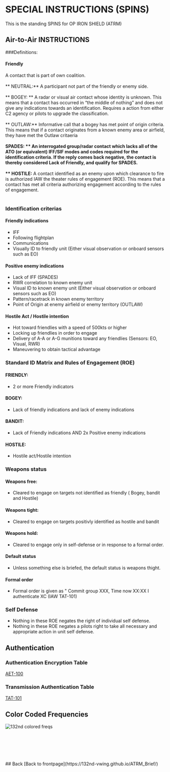 # SPECIAL INSTRUCTIONS (SPINS)
This is the standing SPINS for OP IRON SHIELD  (ATRM)


## Air-to-Air INSTRUCTIONS

###Definitions:

#### Friendly 
A contact that is part of own coalition.
<br>
<br>
** NEUTRAL:**
A participant not part of the friendly or enemy side.
<br>
<br>
** BOGEY: **
A radar or visual air contact whose identity is unknown.
This means that a contact has occurred in “the middle of nothing” and does not give any 
indications towards an identification. Requires a action from either C2 agency or pilots to upgrade the classification.
<br>
<br>
** OUTLAW:**
Informative call that a bogey has met point of origin criteria.
This means that if a contact originates from a known enemy area or airfield, they have
met the Outlaw critaeria
<br>
<br>
**SPADES: **
An interrogated group/radar contact which lacks all of the ATO (or
equivalent) IFF/SIF modes and codes required for the identification criteria.
 If the reply comes back negative, the
contact is thereby considered Lack of Friendly, and qualify for SPADES.
<br>
<br>
** HOSTILE:**
A contact identified as an enemy upon which clearance to fire is
authorized IAW the theater rules of engagement (ROE).
This means that a contact has met all criteria authorizing engagement according to the
rules of engagement.
<br>
<br> 
### Identification criterias
#### Friendly indications
- IFF
- Following flightplan
- Communications
- Visually ID to friendly unit (Either visual observation or onboard sensors such as EO)

#### Positive enemy indications
- Lack of IFF (SPADES)
- RWR correlation to known enemy unit
- Visual ID to known enemy unit (Either visual observation or onboard sensors such as EO)
- Pattern/racetrack in known enemy territory
- Point of Origin at enemy airfield or enemy territory (OUTLAW)



#### Hostile Act / Hostile intention
- Hot toward friendlies with a speed of 500kts or higher
- Locking up friendlies in order to engage
- Delivery of A-A or A-G munitions toward any friendlies  (Sensors: EO, Visual, RWR)
- Maneuvering to obtain tactical advantage


### Standard ID Matrix and Rules of Engagement (ROE)
#### FRIENDLY:
- 2 or more Friendly indicators

#### BOGEY:
- Lack of friendly indications and lack of enemy indications

#### BANDIT:
- Lack of Friendly indications AND 2x Positive enemy indications

#### HOSTILE:
- Hostile act/Hostile intention 








### Weapons status
#### Weapons free:
- Cleared to engage on targets not identified as friendly ( Bogey, bandit and Hostile)

#### Weapons tight:
- Cleared to engage on targets positivly identified as hostile and bandit

#### Weapons hold:
- Cleared to engage only in self-defense or in response to a formal order.

#### Default status
- Unless something else is briefed, the default status is weapons thight.

#### Formal order
- Formal order is given as " Commit group XXX, Time now XX:XX I authenticate XC (IAW TAT-101)





### Self Defense
- Nothing in these ROE negates the right of individual self defense. 
- Nothing in these ROE negates a pilots right to take all necessary and appropriate action in unit self defense.




## Authentication
### Authentication Encryption Table
[AET-100](https://www.dropbox.com/s/b6mbo7fw2wvnkfi/AET-100_RAMROD_v1.1.pdf?dl=0)


### Transmission Authentication Table
[TAT-101](https://www.dropbox.com/s/6aplu5oktunvclm/TAT-101_V1.2.pdf?dl=0)




## Color Coded Frequencies

![132nd colored freqs](/ATRM_Brief/Files/Pictures/Frequencys.PNG)


<br>
<br>
<br>
<br>
<br>
## Back
[Back to frontpage](https://132nd-vwing.github.io/ATRM_Brief/)